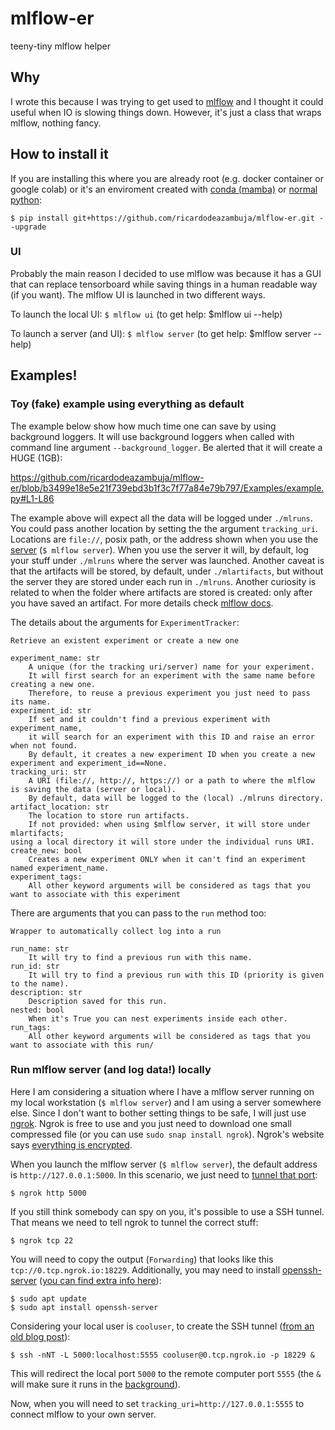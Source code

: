 # mlflow-er
teeny-tiny mlflow helper


## Why
I wrote this because I was trying to get used to [mlflow](https://github.com/mlflow/mlflow) and I thought it could useful when IO is slowing things down. However, it's just a class that wraps mlflow, nothing fancy. 

## How to install it

If you are installing this where you are already root (e.g. docker container or google colab) or it's an enviroment created with [conda (mamba)](https://mamba.readthedocs.io/en/latest/user_guide/mamba.html#quickstart) or [normal python](https://docs.python.org/3/library/venv.html):
```
$ pip install git+https://github.com/ricardodeazambuja/mlflow-er.git --upgrade
```
### UI
Probably the main reason I decided to use mlflow was because it has a GUI that can replace tensorboard while saving things in a human readable way (if you want). The mlflow UI is launched in two different ways.

To launch the local UI: 
`$ mlflow ui`
(to get help: $mlflow ui --help)

To launch a server (and UI):
`$ mlflow server`
(to get help: $mlflow server --help)

## Examples!
### Toy (fake) example using everything as default
The example below show how much time one can save by using background loggers. It will use background loggers when called with command line argument `--background_logger`. Be alerted that it will create a HUGE (1GB):

https://github.com/ricardodeazambuja/mlflow-er/blob/b3499e18e5e21f739ebd3b1f3c7f77a84e79b797/Examples/example.py#L1-L86

The example above will expect all the data will be logged under `./mlruns`. You could pass another location by setting the the argument `tracking_uri`. Locations are `file://`, posix path, or the address shown when you use the [server](https://www.mlflow.org/docs/latest/tracking.html#tracking-server) (`$ mlflow server`). When you use the server it will, by default, log your stuff under `./mlruns` where the server was launched. Another caveat is that the artifacts will be stored, by default, under `./mlartifacts`, but without the server they are stored under each run in `./mlruns`. Another curiosity is related to when the folder where artifacts are stored is created: only after you have saved an artifact. For more details check [mlflow docs](https://www.mlflow.org/docs/latest/tracking.html#where-runs-are-recorded).

The details about the arguments for `ExperimentTracker`:
```
Retrieve an existent experiment or create a new one

experiment_name: str
    A unique (for the tracking uri/server) name for your experiment.
    It will first search for an experiment with the same name before creating a new one.
    Therefore, to reuse a previous experiment you just need to pass its name.
experiment_id: str
    If set and it couldn't find a previous experiment with experiment_name, 
    it will search for an experiment with this ID and raise an error when not found.
    By default, it creates a new experiment ID when you create a new experiment and experiment_id==None.
tracking_uri: str 
    A URI (file://, http://, https://) or a path to where the mlflow is saving the data (server or local).
    By default, data will be logged to the (local) ./mlruns directory.
artifact_location: str
    The location to store run artifacts.
    If not provided: when using $mlflow server, it will store under mlartifacts; 
using a local directory it will store under the individual runs URI.
create_new: bool
    Creates a new experiment ONLY when it can't find an experiment named experiment_name.
experiment_tags:
    All other keyword arguments will be considered as tags that you want to associate with this experiment
```

There are arguments that you can pass to the `run` method too:
```
Wrapper to automatically collect log into a run

run_name: str
    It will try to find a previous run with this name.
run_id: str
    It will try to find a previous run with this ID (priority is given to the name).
description: str
    Description saved for this run.
nested: bool
    When it's True you can nest experiments inside each other.
run_tags:
    All other keyword arguments will be considered as tags that you want to associate with this run/
```


### Run mlflow server (and log data!) locally

Here I am considering a situation where I have a mlflow server running on my local workstation (`$ mlflow server`) and I am using a server somewhere else. Since I don't want to bother setting things to be safe, I will just use [ngrok](https://ngrok.com/). Ngrok is free to use and you just need to download one small compressed file (or you can use `sudo snap install ngrok`). Ngrok's website says [everything is encrypted](https://ngrok.com/docs/secure-tunnels/#how-secure-tunnels-works). 

When you launch the mlflow server (`$ mlflow server`), the default address is `http://127.0.0.1:5000`. In this scenario, we just need to [tunnel that port](https://blog.ngrok.com/posts/everything-you-can-tunnel-with-ngrok):
```
$ ngrok http 5000
```

If you still think somebody can spy on you, it's possible to use a SSH tunnel. That means we need to tell ngrok to tunnel the correct stuff:
```
$ ngrok tcp 22
```
You will need to copy the output (`Forwarding`) that looks like this `tcp://0.tcp.ngrok.io:18229`. Additionally, you may need to install [openssh-server](https://www.openssh.com/) ([you can find extra info here](https://ubuntu.com/server/docs/service-openssh)):
```
$ sudo apt update
$ sudo apt install openssh-server
```

Considering your local user is `cooluser`, to create the SSH tunnel ([from an old blog post](https://ricardodeazambuja.com/jupyter_notebooks/2017/02/10/Jupyter_notebook_remotelly/)):
```
$ ssh -nNT -L 5000:localhost:5555 cooluser@0.tcp.ngrok.io -p 18229 &
```
This will redirect the local port `5000` to the remote computer port `5555` (the `&` will make sure it runs in the [background](https://www.makeuseof.com/run-linux-commands-in-background/)).

Now, when you will need to set `tracking_uri=http://127.0.0.1:5555` to connect mlflow to your own server.
